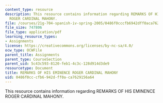 ```yaml
---
content_type: resource
description: This resource contains information regarding REMARKS OF HIS EMINENCE
  ROGER CARDINAL MAHONY.
file: /courses/21g-704-spanish-iv-spring-2005/0486f0cccfb6942dff0aca7629156a64_MIT21G_704S05_mahony-cardi.pdf
file_size: 747806
file_type: application/pdf
learning_resource_types:
- Assignments
license: https://creativecommons.org/licenses/by-nc-sa/4.0/
ocw_type: OCWFile
parent_title: Assignments
parent_type: CourseSection
parent_uid: 5c43c593-8120-feb1-4c3c-128d914d3de9
resourcetype: Document
title: REMARKS OF HIS EMINENCE ROGER CARDINAL MAHONY
uid: 0486f0cc-cfb6-942d-ff0a-ca7629156a64
---
```

This resource contains information regarding REMARKS OF HIS EMINENCE ROGER CARDINAL MAHONY.